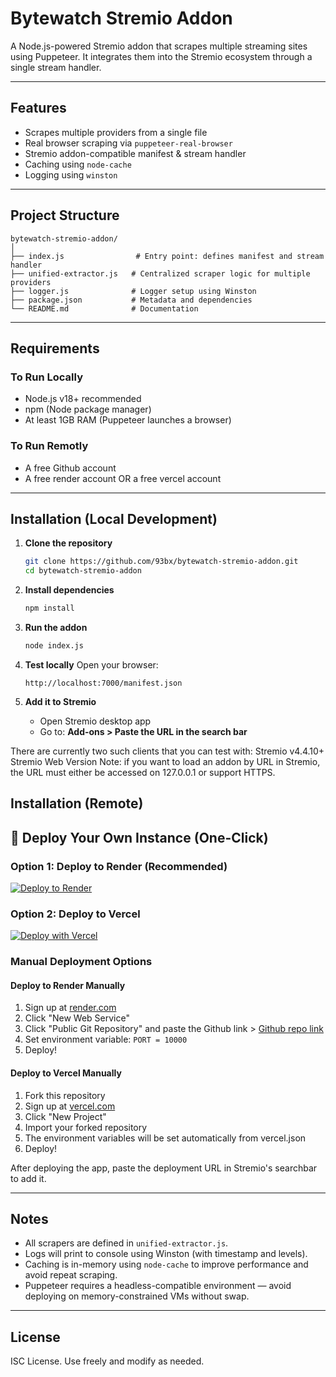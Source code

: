 # Bytewatch Stremio Addon

A Node.js-powered Stremio addon that scrapes multiple streaming sites using Puppeteer. It integrates them into the Stremio ecosystem through a single stream handler.

---

## Features

- Scrapes multiple providers from a single file
- Real browser scraping via `puppeteer-real-browser`
- Stremio addon-compatible manifest & stream handler
- Caching using `node-cache`
- Logging using `winston`

---

## Project Structure

```
bytewatch-stremio-addon/
│
├── index.js                # Entry point: defines manifest and stream handler
├── unified-extractor.js   # Centralized scraper logic for multiple providers
├── logger.js              # Logger setup using Winston
├── package.json           # Metadata and dependencies
└── README.md              # Documentation
```

---

## Requirements

### To Run Locally

- Node.js v18+ recommended
- npm (Node package manager)
- At least 1GB RAM (Puppeteer launches a browser)

### To Run Remotly 
 - A free Github account
 - A free render account OR a free vercel account

---

## Installation (Local Development)

1. **Clone the repository**
   ```bash
   git clone https://github.com/93bx/bytewatch-stremio-addon.git
   cd bytewatch-stremio-addon
   ```

2. **Install dependencies**
   ```bash
   npm install
   ```

3. **Run the addon**
   ```bash
   node index.js
   ```

4. **Test locally**
   Open your browser:
   ```
   http://localhost:7000/manifest.json
   ```

5. **Add it to Stremio**
   - Open Stremio desktop app
   - Go to: **Add-ons > Paste the URL in the search bar**
   

There are currently two such clients that you can test with:
    Stremio v4.4.10+
    Stremio Web Version
Note: if you want to load an addon by URL in Stremio, the URL must either be accessed on 127.0.0.1 or support HTTPS.

## Installation (Remote)

## 🚀 Deploy Your Own Instance (One-Click)

### Option 1: Deploy to Render (Recommended)
[![Deploy to Render](https://render.com/images/deploy-to-render-button.svg)](https://render.com/deploy?repo=https://github.com/93bx/bytewatch-stremio-addon)

### Option 2: Deploy to Vercel
[![Deploy with Vercel](https://vercel.com/button)](https://vercel.com/new/clone?repository-url=https%3A%2F%2Fgithub.com%2F93bx%2Fbytewatch-stremio-addon)

### Manual Deployment Options

#### Deploy to Render Manually
1. Sign up at [render.com](https://render.com)
2. Click "New Web Service"
3. Click "Public Git Repository" and paste the Github link > [Github repo link](https://github.com/93bx/bytewatch-stremio-addon) 
4. Set environment variable: `PORT = 10000`
5. Deploy!

#### Deploy to Vercel Manually
1. Fork this repository
2. Sign up at [vercel.com](https://vercel.com)
3. Click "New Project"
4. Import your forked repository
5. The environment variables will be set automatically from vercel.json
6. Deploy!

After deploying the app, paste the deployment URL in Stremio's searchbar to add it.

---

## Notes

- All scrapers are defined in `unified-extractor.js`.
- Logs will print to console using Winston (with timestamp and levels).
- Caching is in-memory using `node-cache` to improve performance and avoid repeat scraping.
- Puppeteer requires a headless-compatible environment — avoid deploying on memory-constrained VMs without swap.

---

## License

ISC License. Use freely and modify as needed.